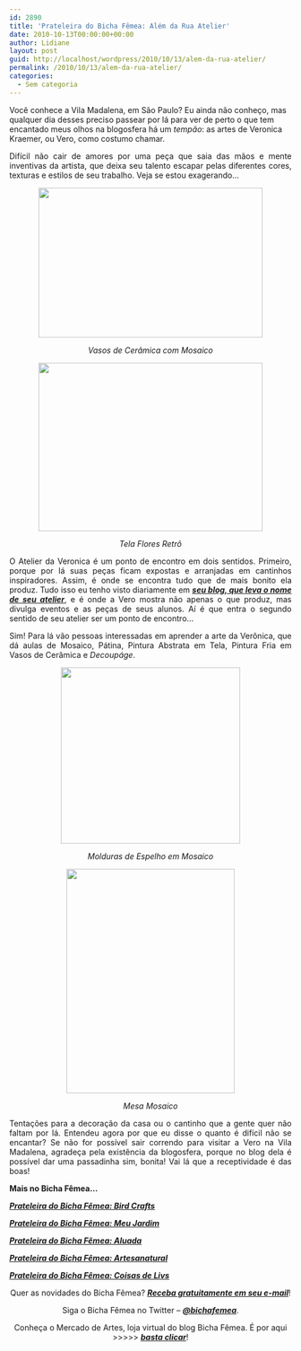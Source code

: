 ```yaml
---
id: 2890
title: 'Prateleira do Bicha Fêmea: Além da Rua Atelier'
date: 2010-10-13T00:00:00+00:00
author: Lidiane
layout: post
guid: http://localhost/wordpress/2010/10/13/alem-da-rua-atelier/
permalink: /2010/10/13/alem-da-rua-atelier/
categories:
  - Sem categoria
---
```

Você conhece a Vila Madalena, em São Paulo? Eu ainda não conheço, mas qualquer dia desses preciso passear por lá para ver de perto o que tem encantado meus olhos na blogosfera há um _tempão_: as artes de Veronica Kraemer, ou Vero, como costumo chamar.

<p style="text-align: justify;">
  Difícil não cair de amores por uma peça que saia das mãos e mente inventivas da artista, que deixa seu talento escapar pelas diferentes cores, texturas e estilos de seu trabalho. Veja se estou exagerando…
</p>

<!--more-->

<p style="text-align: center;">
  <a href="http://www.trololodemulher.com.br/blog/wp-content/uploads/2010/10/Vasos-de-Ceramica-com-Mosaico.jpg"><img class="alignnone size-full wp-image-5300" title="Vasos de Cerâmica com Mosaico" src="http://www.trololodemulher.com.br/blog/wp-content/uploads/2010/10/Vasos-de-Ceramica-com-Mosaico.jpg" alt="" width="400" height="267" /></a>
</p>

<p style="text-align: center;">
  <em>Vasos de Cerâmica com Mosaico</em>
</p>

<p style="text-align: center;">
  <a href="http://www.trololodemulher.com.br/blog/wp-content/uploads/2010/10/Tela-Flores-Retro.jpg"><img class="alignnone size-full wp-image-5299" title="Tela Flores Retrô" src="http://www.trololodemulher.com.br/blog/wp-content/uploads/2010/10/Tela-Flores-Retro.jpg" alt="" width="400" height="300" /></a>
</p>

<p style="text-align: center;">
  <em>Tela Flores Retrô</em>
</p>

<p style="text-align: justify;">
  O Atelier da Veronica é um ponto de encontro em dois sentidos. Primeiro, porque por lá suas peças ficam expostas e arranjadas em cantinhos inspiradores. Assim, é onde se encontra tudo que de mais bonito ela produz. Tudo isso eu tenho visto diariamente em <strong><em><a href="http://alemdaruaatelier.blogspot.com/" target="_blank">seu blog, que leva o nome de seu atelier</a></em></strong>, e é onde a Vero mostra não apenas o que produz, mas divulga eventos e as peças de seus alunos. Aí é que entra o segundo sentido de seu atelier ser um ponto de encontro&#8230;
</p>

<p style="text-align: justify;">
  Sim! Para lá vão pessoas interessadas em aprender a arte da Verônica, que dá aulas de Mosaico, Pátina, Pintura Abstrata em Tela, Pintura Fria em Vasos de Cerâmica e <em>Decoupáge</em>.
</p>

<p style="text-align: center;">
  <a href="http://www.trololodemulher.com.br/blog/wp-content/uploads/2010/10/Molduras-de-Espelho-em-Mosaico.jpg"><img class="alignnone size-full wp-image-5298" title="Molduras de Espelho em Mosaico" src="http://www.trololodemulher.com.br/blog/wp-content/uploads/2010/10/Molduras-de-Espelho-em-Mosaico.jpg" alt="" width="320" height="314" /></a>
</p>

<p style="text-align: center;">
  <em>Molduras de Espelho em Mosaico</em>
</p>

<p style="text-align: center;">
  <a href="http://www.trololodemulher.com.br/blog/wp-content/uploads/2010/10/Mesa-Mosaico.jpg"><img class="alignnone size-full wp-image-5297" title="Mesa Mosaico" src="http://www.trololodemulher.com.br/blog/wp-content/uploads/2010/10/Mesa-Mosaico.jpg" alt="" width="300" height="400" /></a>
</p>

<p style="text-align: center;">
  <em>Mesa Mosaico</em>
</p>

<p style="text-align: justify;">
  Tentações para a decoração da casa ou o cantinho que a gente quer não faltam por lá. Entendeu agora por que eu disse o quanto é difícil não se encantar? Se não for possível sair correndo para visitar a Vero na Vila Madalena, agradeça pela existência da blogosfera, porque no blog dela é possível dar uma passadinha sim, bonita! Vai lá que a receptividade é das boas!
</p>

**Mais no Bicha Fêmea…**

**_[Prateleira do Bicha Fêmea: Bird Crafts](http://www.trololodemulher.com.br/2010/08/25/kit-festas-bird-crafts/)_**

**_[Prateleira do Bicha Fêmea: Meu Jardim](http://www.trololodemulher.com.br/2010/07/28/prateleira-meu-jardim/)_**

**_[Prateleira do Bicha Fêmea: Aluada](http://www.trololodemulher.com.br/2010/06/09/artesanato-aluada/)_**

**_[Prateleira do Bicha Fêmea: Artesanatural](http://www.trololodemulher.com.br/2010/05/05/artesanato-artesanatural/)_**

**_[Prateleira do Bicha Fêmea: Coisas de Livs](http://www.trololodemulher.com.br/2010/04/07/prateleira-do-bicha-femea-coisas-de-livs/)_**

<p style="text-align: center;">
  Quer as novidades do Bicha Fêmea? <a href="http://feedburner.google.com/fb/a/mailverify?uri=blogbichafemea&loc=pt_BR"><strong><em>Receba gratuitamente em seu e-mail</em></strong></a>!
</p>

<p style="text-align: center;">
  Siga o Bicha Fêmea no Twitter – <a href="http://twitter.com/bichafemea"><strong><em>@bichafemea</em></strong></a>.
</p>

<p style="text-align: center;">
  Conheça o Mercado de Artes, loja virtual do blog Bicha Fêmea. É por aqui >>>>> <a href="http://www.trololodemulher.com.br/loja/"><strong><em>basta clicar</em></strong></a>!
</p>